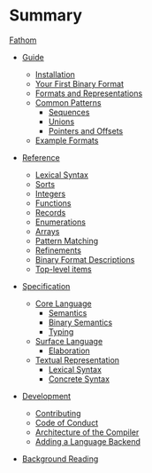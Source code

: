 # Summary

[Fathom](index.md)

- [Guide](./guide.md)
  - [Installation]()
  - [Your First Binary Format](./guide/first-format.md)
  - [Formats and Representations]()
  - [Common Patterns]()
    - [Sequences]()
    - [Unions]()
    - [Pointers and Offsets]()
  - [Example Formats]()

- [Reference](./reference.md)
  - [Lexical Syntax](./reference/lexical-syntax.md)
  - [Sorts](./reference/sorts.md)
  - [Integers]()
  - [Functions]()
  - [Records](./reference/records.md)
  - [Enumerations](./reference/enumerations.md)
  - [Arrays]()
  - [Pattern Matching]()
  - [Refinements]()
  - [Binary Format Descriptions](./reference/format-descriptions.md)
  - [Top-level items]()

- [Specification](./specification.md)
  - [Core Language]()
    - [Semantics]()
    - [Binary Semantics]()
    - [Typing]()
  - [Surface Language]()
    - [Elaboration]()
  - [Textual Representation](./specification/textual-representation.md)
    - [Lexical Syntax](./specification/textual-representation/lexical-syntax.md)
    - [Concrete Syntax](./specification/textual-representation/concrete-syntax.md)

- [Development]()
  - [Contributing](./implementation/contributing.md)
  - [Code of Conduct](./implementation/code-of-conduct.md)
  - [Architecture of the Compiler]()
  - [Adding a Language Backend]()

- [Background Reading](./background.md)
